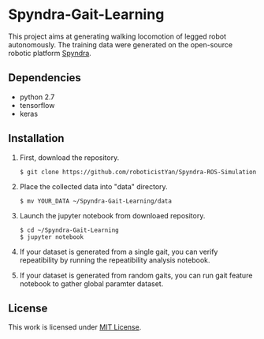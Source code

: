 # Spyndra-Gait-Learning
This project aims at generating walking locomotion of legged robot autonomously. The training data were generated on the open-source robotic platform [Spyndra](http://www.creativemachineslab.com/spyndra.html).

## Dependencies
* python 2.7
* tensorflow
* keras

## Installation

1. First, download the repository.

   ```
   $ git clone https://github.com/roboticistYan/Spyndra-ROS-Simulation
   ```

2. Place the collected data into "data" directory.

   ```
   $ mv YOUR_DATA ~/Spyndra-Gait-Learning/data
   ```

3. Launch the jupyter notebook from downloaed repository.

   ```
   $ cd ~/Spyndra-Gait-Learning
   $ jupyter notebook
   ``` 

4. If your dataset is generated from a single gait, you can verify repeatibility by running the repeatibility analysis notebook.

   
        
5. If your dataset is generated from random gaits, you can run gait feature notebook to gather global paramter dataset.

## License
This work is licensed under [MIT License](https://opensource.org/licenses/MIT).
